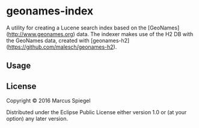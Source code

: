 # geonames-index

A utility for creating a Lucene search index based on the [GeoNames] (http://www.geonames.org) data. The indexer makes use of the H2 DB with the GeoNames data,
created with [geonames-h2] (https://github.com/malesch/geonames-h2).

## Usage



## License

Copyright © 2016 Marcus Spiegel

Distributed under the Eclipse Public License either version 1.0 or (at
your option) any later version.
